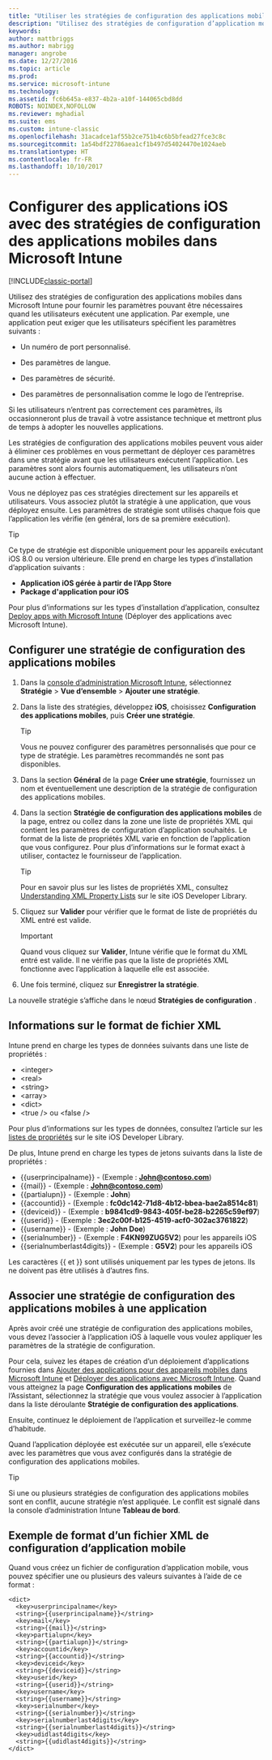```yaml
---
title: "Utiliser les stratégies de configuration des applications mobiles iOS"
description: "Utilisez des stratégies de configuration d’application mobile dans Intune pour fournir les paramètres pouvant être nécessaires quand les utilisateurs exécutent une application iOS."
keywords: 
author: mattbriggs
ms.author: mabrigg
manager: angrobe
ms.date: 12/27/2016
ms.topic: article
ms.prod: 
ms.service: microsoft-intune
ms.technology: 
ms.assetid: fc6b645a-e837-4b2a-a10f-144065cbd8dd
ROBOTS: NOINDEX,NOFOLLOW
ms.reviewer: mghadial
ms.suite: ems
ms.custom: intune-classic
ms.openlocfilehash: 31acadce1af55b2ce751b4c6b5bfead27fce3c8c
ms.sourcegitcommit: 1a54bdf22786aea1cf1b497d54024470e1024aeb
ms.translationtype: HT
ms.contentlocale: fr-FR
ms.lasthandoff: 10/10/2017
---
```

# <a name="configure-ios-apps-with-mobile-app-configuration-policies-in-microsoft-intune"></a>Configurer des applications iOS avec des stratégies de configuration des applications mobiles dans Microsoft Intune

[!INCLUDE[classic-portal](../includes/classic-portal.md)]

Utilisez des stratégies de configuration des applications mobiles dans Microsoft Intune pour fournir les paramètres pouvant être nécessaires quand les utilisateurs exécutent une application. Par exemple, une application peut exiger que les utilisateurs spécifient les paramètres suivants :

-   Un numéro de port personnalisé.

-   Des paramètres de langue.

-   Des paramètres de sécurité.

-   Des paramètres de personnalisation comme le logo de l’entreprise.

Si les utilisateurs n’entrent pas correctement ces paramètres, ils occasionneront plus de travail à votre assistance technique et mettront plus de temps à adopter les nouvelles applications.

Les stratégies de configuration des applications mobiles peuvent vous aider à éliminer ces problèmes en vous permettant de déployer ces paramètres dans une stratégie avant que les utilisateurs exécutent l’application. Les paramètres sont alors fournis automatiquement, les utilisateurs n’ont aucune action à effectuer.

Vous ne déployez pas ces stratégies directement sur les appareils et utilisateurs. Vous associez plutôt la stratégie à une application, que vous déployez ensuite. Les paramètres de stratégie sont utilisés chaque fois que l’application les vérifie (en général, lors de sa première exécution).

> [!TIP]
> Ce type de stratégie est disponible uniquement pour les appareils exécutant iOS 8.0 ou version ultérieure. Elle prend en charge les types d’installation d’application suivants :
>
> -   **Application iOS gérée à partir de l’App Store**
> -   **Package d'application pour iOS**
>
> Pour plus d’informations sur les types d’installation d’application, consultez [Deploy apps with Microsoft Intune](deploy-apps.md) (Déployer des applications avec Microsoft Intune).

## <a name="configure-a-mobile-app-configuration-policy"></a>Configurer une stratégie de configuration des applications mobiles

1.  Dans la [console d’administration Microsoft Intune](https://manage.microsoft.com), sélectionnez **Stratégie** &gt; **Vue d’ensemble** &gt; **Ajouter une stratégie**.

2.  Dans la liste des stratégies, développez **iOS**, choisissez **Configuration des applications mobiles**, puis **Créer une stratégie**.

    > [!TIP]
    > Vous ne pouvez configurer des paramètres personnalisés que pour ce type de stratégie. Les paramètres recommandés ne sont pas disponibles.

3.  Dans la section **Général** de la page **Créer une stratégie**, fournissez un nom et éventuellement une description de la stratégie de configuration des applications mobiles.

4.  Dans la section **Stratégie de configuration des applications mobiles** de la page, entrez ou collez dans la zone une liste de propriétés XML qui contient les paramètres de configuration d’application souhaités. Le format de la liste de propriétés XML varie en fonction de l’application que vous configurez. Pour plus d’informations sur le format exact à utiliser, contactez le fournisseur de l’application.

    > [!TIP]
    > Pour en savoir plus sur les listes de propriétés XML, consultez [Understanding XML Property Lists](https://developer.apple.com/library/ios/documentation/Cocoa/Conceptual/PropertyLists/UnderstandXMLPlist/UnderstandXMLPlist.html) sur le site iOS Developer Library.

5.  Cliquez sur **Valider** pour vérifier que le format de liste de propriétés du XML entré est valide.

    > [!IMPORTANT]
    > Quand vous cliquez sur **Valider**, Intune vérifie que le format du XML entré est valide. Il ne vérifie pas que la liste de propriétés XML fonctionne avec l’application à laquelle elle est associée.

6.  Une fois terminé, cliquez sur **Enregistrer la stratégie**.

La nouvelle stratégie s’affiche dans le nœud **Stratégies de configuration** .

## <a name="information-about-the-xml-file-format"></a>Informations sur le format de fichier XML

Intune prend en charge les types de données suivants dans une liste de propriétés :
    
- &lt;integer&gt;
- &lt;real&gt;
- &lt;string&gt;
- &lt;array&gt;
- &lt;dict&gt;
- &lt;true /&gt; ou &lt;false /&gt;
     
Pour plus d’informations sur les types de données, consultez l’article sur les [listes de propriétés](https://developer.apple.com/library/ios/documentation/Cocoa/Conceptual/PropertyLists/AboutPropertyLists/AboutPropertyLists.html) sur le site iOS Developer Library.

De plus, Intune prend en charge les types de jetons suivants dans la liste de propriétés :
- \{\{userprincipalname\}\} - (Exemple : **John@contoso.com**)
- \{\{mail\}\} - (Exemple : **John@contoso.com**)
- \{\{partialupn\}\} - (Exemple : **John**)
- \{\{accountid\}\} - (Exemple : **fc0dc142-71d8-4b12-bbea-bae2a8514c81**)
- \{\{deviceid\}\} - (Exemple : **b9841cd9-9843-405f-be28-b2265c59ef97**)
- \{\{userid\}\} - (Exemple : **3ec2c00f-b125-4519-acf0-302ac3761822**)
- \{\{username\}\} - (Exemple : **John Doe**)
- \{\{serialnumber\}\} - (Exemple : **F4KN99ZUG5V2**) pour les appareils iOS
- \{\{serialnumberlast4digits\}\} - (Exemple : **G5V2**) pour les appareils iOS
    
Les caractères \{\{ et \}\} sont utilisés uniquement par les types de jetons. Ils ne doivent pas être utilisés à d’autres fins.

## <a name="associate-a-mobile-app-configuration-policy-with-an-app"></a>Associer une stratégie de configuration des applications mobiles à une application
Après avoir créé une stratégie de configuration des applications mobiles, vous devez l’associer à l’application iOS à laquelle vous voulez appliquer les paramètres de la stratégie de configuration.

Pour cela, suivez les étapes de création d’un déploiement d’applications fournies dans [Ajouter des applications pour des appareils mobiles dans Microsoft Intune](add-apps-for-mobile-devices-in-microsoft-intune.md) et [Déployer des applications avec Microsoft Intune](deploy-apps-in-microsoft-intune.md). Quand vous atteignez la page **Configuration des applications mobiles** de l’Assistant, sélectionnez la stratégie que vous voulez associer à l’application dans la liste déroulante **Stratégie de configuration des applications**.

Ensuite, continuez le déploiement de l’application et surveillez-le comme d’habitude.

Quand l’application déployée est exécutée sur un appareil, elle s’exécute avec les paramètres que vous avez configurés dans la stratégie de configuration des applications mobiles.

> [!TIP]
> Si une ou plusieurs stratégies de configuration des applications mobiles sont en conflit, aucune stratégie n’est appliquée. Le conflit est signalé dans la console d’administration Intune **Tableau de bord**.

## <a name="example-format-for-a-mobile-app-configuration-xml-file"></a>Exemple de format d’un fichier XML de configuration d’application mobile

Quand vous créez un fichier de configuration d’application mobile, vous pouvez spécifier une ou plusieurs des valeurs suivantes à l’aide de ce format :

```
<dict>
  <key>userprincipalname</key>
  <string>{{userprincipalname}}</string>
  <key>mail</key>
  <string>{{mail}}</string>
  <key>partialupn</key>
  <string>{{partialupn}}</string>
  <key>accountid</key>
  <string>{{accountid}}</string>
  <key>deviceid</key>
  <string>{{deviceid}}</string>
  <key>userid</key>
  <string>{{userid}}</string>
  <key>username</key>
  <string>{{username}}</string>
  <key>serialnumber</key>
  <string>{{serialnumber}}</string>
  <key>serialnumberlast4digits</key>
  <string>{{serialnumberlast4digits}}</string>
  <key>udidlast4digits</key>
  <string>{{udidlast4digits}}</string>
</dict>

```
